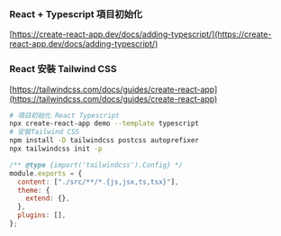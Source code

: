 ### React + Typescript 項目初始化

[https://create-react-app.dev/docs/adding-typescript/](https://create-react-app.dev/docs/adding-typescript/)

### React 安裝 Tailwind CSS

[https://tailwindcss.com/docs/guides/create-react-app](https://tailwindcss.com/docs/guides/create-react-app)

```bash
# 項目初始化 React Typescript
npx create-react-app demo --template typescript
# 安裝Tailwind CSS
npm install -D tailwindcss postcss autoprefixer
npx tailwindcss init -p
```

```jsx
/** @type {import('tailwindcss').Config} */
module.exports = {
  content: ["./src/**/*.{js,jsx,ts,tsx}"],
  theme: {
    extend: {},
  },
  plugins: [],
};
```
